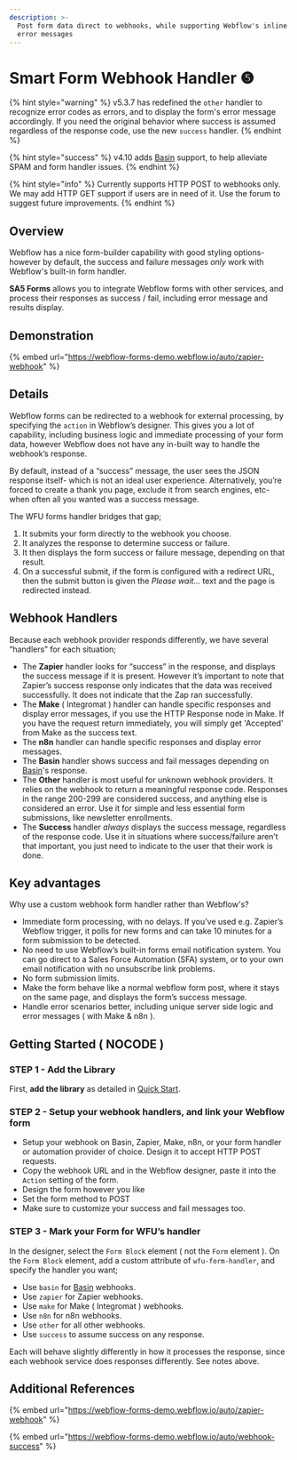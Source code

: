 ```yaml
---
description: >-
  Post form data direct to webhooks, while supporting Webflow's inline success /
  error messages
---
```


# Smart Form Webhook Handler ❺

{% hint style="warning" %}
v5.3.7 has redefined the `other` handler to recognize error codes as errors, and to display the form's error message accordingly. If you need the original behavior where success is assumed regardless of the response code, use the new `success` handler.&#x20;
{% endhint %}

{% hint style="success" %}
v4.10 adds [Basin](https://usebasin.com/) support, to help alleviate SPAM and form handler issues.
{% endhint %}

{% hint style="info" %}
Currently supports HTTP POST to webhooks only. We may add HTTP GET support if users are in need of it. Use the forum to suggest future improvements.&#x20;
{% endhint %}

## Overview

Webflow has a nice form-builder capability with good styling options- however by default, the success and failure messages _only_ work with Webflow's built-in form handler.

**SA5 Forms** allows you to integrate Webflow forms with other services, and process their responses as success / fail, including error message and results display.&#x20;

## Demonstration

{% embed url="https://webflow-forms-demo.webflow.io/auto/zapier-webhook" %}

## Details

Webflow forms can be redirected to a webhook for external processing, by specifying the `action` in Webflow’s designer. This gives you a lot of capability, including business logic and immediate processing of your form data, however Webflow does not have any in-built way to handle the webhook’s response.

By default, instead of a “success” message, the user sees the JSON response itself- which is not an ideal user experience. Alternatively, you’re forced to create a thank you page, exclude it from search engines, etc- when often all you wanted was a success message.

The WFU forms handler bridges that gap;

1. It submits your form directly to the webhook you choose.
2. It analyzes the response to determine success or failure.
3. It then displays the form success or failure message, depending on that result.
4. On a successful submit, if the form is configured with a redirect URL, then the submit button is given the _Please wait..._ text and the page is redirected instead. &#x20;

## Webhook Handlers

Because each webhook provider responds differently, we have several “handlers” for each situation;

* The **Zapier** handler looks for “success” in the response, and displays the success message if it is present. However it’s important to note that Zapier’s success response only indicates that the data was received successfully. It does not indicate that the Zap ran successfully.
* The **Make** ( Integromat ) handler can handle specific responses and display error messages, if you use the HTTP Response node in Make. If you have the request return immediately, you will simply get 'Accepted' from Make as the success text.&#x20;
* The **n8n** handler can handle specific responses and display error messages.
* The **Basin** handler shows success and fail messages depending on [Basin](https://usebasin.com/)'s response.
* The **Other** handler is most useful for unknown webhook providers. It relies on the webhook to return a meaningful response code. Responses in the range 200-299 are considered success, and anything else is considered an error. Use it for simple and less essential form submissions, like newsletter enrollments.
* The **Success** handler _always_ displays the success message, regardless of the response code. Use it in situations where success/failure aren’t that important, you just need to indicate to the user that their work is done.

## Key advantages <a href="#key-advantages" id="key-advantages"></a>

Why use a custom webhook form handler rather than Webflow's?

* Immediate form processing, with no delays. If you’ve used e.g. Zapier’s Webflow trigger, it polls for new forms and can take 10 minutes for a form submission to be detected.
* No need to use Webflow’s built-in forms email notification system. You can go direct to a Sales Force Automation (SFA) system, or to your own email notification with no unsubscribe link problems.
* No form submission limits.
* Make the form behave like a normal webflow form post, where it stays on the same page, and displays the form’s success message.
* Handle error scenarios better, including unique server side logic and error messages ( with Make & n8n ).

## Getting Started ( NOCODE ) <a href="#getting-started-nocode" id="getting-started-nocode"></a>

### STEP 1 - Add the Library <a href="#step-1---add-the-library" id="step-1---add-the-library"></a>

First, **add the library** as detailed in [Quick Start](../quick-start/).&#x20;

### STEP 2 - Setup your webhook handlers, and link your Webflow form <a href="#step-2---setup-your-zap-and-link-your-webflow-form" id="step-2---setup-your-zap-and-link-your-webflow-form"></a>

* Setup your webhook on Basin, Zapier, Make, n8n, or your form handler or automation provider of choice. Design it to accept HTTP POST requests.
* Copy the webhook URL and in the Webflow designer, paste it into the `Action` setting of the form.
* Design the form however you like
* Set the form method to POST
* Make sure to customize your success and fail messages too.

### STEP 3 - Mark your Form for WFU’s handler <a href="#step-3---mark-your-form-for-wfus-handler" id="step-3---mark-your-form-for-wfus-handler"></a>

In the designer, select the `Form Block` element ( not the `Form` element ). On the `Form Block` element, add a custom attribute of `wfu-form-handler`, and specify the handler you want;&#x20;

* Use `basin` for [Basin](https://usebasin.com/) webhooks.
* Use `zapier` for Zapier webhooks.
* Use `make` for Make ( Integromat ) webhooks.
* Use `n8n` for n8n webhooks.
* Use `other` for all other webhooks.
* Use `success` to assume success on any response.&#x20;

Each will behave slightly differently in how it processes the response, since each webhook service does responses differently. See notes above.&#x20;

## Additional References

{% embed url="https://webflow-forms-demo.webflow.io/auto/zapier-webhook" %}

{% embed url="https://webflow-forms-demo.webflow.io/auto/webhook-success" %}
